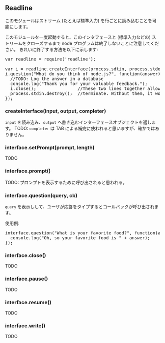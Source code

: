 ## Readline

<!--
This module allows reading of a stream (such as STDIN) on a line-by-line basis.
-->
このモジュールはストリーム (たとえば標準入力)
を行ごとに読み込むことを可能にします。

<!--
Note that once you've invoked this module, your node program will not terminate
until you've closed the interface, and the STDIN stream. Here's how to allow
your program to gracefully terminate:
-->
このモジュールを一度起動すると、このインタフェースと 
(標準入力などの) ストリームをクローズするまで node
プログラムは終了しないことに注意してください。
きれいに終了する方法を以下に示します:

<pre>
var readline = require('readline');

var i = readline.createInterface(process.sdtin, process.stdout, null);
i.question("What do you think of node.js?", function(answer) {
  //TODO: Log the answer in a database
  console.log("Thank you for your valuable feedback.");
  i.close();                //These two lines together allow the program to
  process.stdin.destroy();  //terminate. Without them, it would run forever.
});
</pre>

### createInterface(input, output, completer)

<!--
Returns an interface object, which reads from input, and writes to output.
TODO: I think "completer" is used for tab-completion, but not sure.
-->
`input` を読み込み、`output` へ書き込むインターフェースオブジェクトを返します。
TODO: `completer` は TAB による補完に使われると思いますが、確かではありません。

### interface.setPrompt(prompt, length)

TODO

### interface.prompt()

<!--
TODO: Appears to trigger showing the prompt.
-->
TODO: プロンプトを表示するために呼び出されると思われる。

### interface.question(query, cb)

<!--
Displays the query to the user, and then calls the callback after the user
has typed in their response.
-->
`query` を表示しして、ユーザが応答をタイプするとコールバックが呼び出されます。

<!--
Example usage:
-->
使用例:

<pre>
interface.question("What is your favorite food?", function(answer) {
  console.log("Oh, so your favorite food is " + answer);
});
</pre>

### interface.close()

TODO

### interface.pause()

TODO

### interface.resume()

TODO

### interface.write()

TODO
